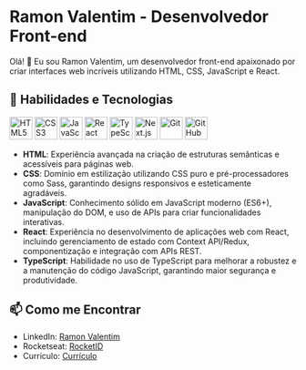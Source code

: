 # Ramon Valentim - Desenvolvedor Front-end

Olá! 👋 Eu sou Ramon Valentim, um desenvolvedor front-end apaixonado por criar interfaces web incríveis utilizando HTML, CSS, JavaScript e React.

## 🚀 Habilidades e Tecnologias

<p align="left">
  <img src="https://cdn.jsdelivr.net/gh/devicons/devicon/icons/html5/html5-original.svg" alt="HTML5" width="40" height="40"/>
  <img src="https://cdn.jsdelivr.net/gh/devicons/devicon/icons/css3/css3-original.svg" alt="CSS3" width="40" height="40"/>
  <img src="https://cdn.jsdelivr.net/gh/devicons/devicon/icons/javascript/javascript-original.svg" alt="JavaScript" width="40" height="40"/>
  <img src="https://cdn.jsdelivr.net/gh/devicons/devicon/icons/react/react-original.svg" alt="React" width="40" height="40"/>
  <img src="https://cdn.jsdelivr.net/gh/devicons/devicon/icons/typescript/typescript-original.svg" alt="TypeScript" width="40" height="40"/>
  <img src="https://cdn.jsdelivr.net/gh/devicons/devicon/icons/nextjs/nextjs-original.svg" alt="Next.js" width="40" height="40"/>
  <img src="https://cdn.jsdelivr.net/gh/devicons/devicon/icons/git/git-original.svg" alt="Git" width="40" height="40"/>
  <img src="https://cdn.jsdelivr.net/gh/devicons/devicon/icons/github/github-original.svg" alt="GitHub" width="40" height="40"/>
</p>

- **HTML**: Experiência avançada na criação de estruturas semânticas e acessíveis para páginas web.
- **CSS**: Domínio em estilização utilizando CSS puro e pré-processadores como Sass, garantindo designs responsivos e esteticamente agradáveis.
- **JavaScript**: Conhecimento sólido em JavaScript moderno (ES6+), manipulação do DOM, e uso de APIs para criar funcionalidades interativas.
- **React**: Experiência no desenvolvimento de aplicações web com React, incluindo gerenciamento de estado com Context API/Redux, componentização e integração com APIs REST.
- **TypeScript**: Habilidade no uso de TypeScript para melhorar a robustez e a manutenção do código JavaScript, garantindo maior segurança e produtividade.

## 📫 Como me Encontrar

- LinkedIn: [Ramon Valentim](https://www.linkedin.com/in/ramonvalentim88/)
- Rocketseat: [RocketID](https://app.rocketseat.com.br/rocketid/ramon-valentim-da-silva-08422)
- Currículo: [Currículo](https://drive.google.com/file/d/1fHZaZ3iQytaeu8l-UtGIDWLON3sg8VWK/view?usp=drive_link)
